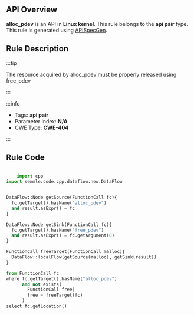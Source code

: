 ---
---


## API Overview
**alloc_pdev** is an API in **Linux kernel**. This rule belongs to the **api pair** type. This rule is generated using [APISpecGen](../../tools/APISpecGen).
## Rule Description

:::tip

The resource acquired by alloc_pdev must be properly released using free_pdev

:::

:::info

- Tags: **api pair**
- Parameter Index: **N/A**
- CWE Type: **CWE-404**

:::

## Rule Code
```python

    import cpp
import semmle.code.cpp.dataflow.new.DataFlow


DataFlow::Node getSource(FunctionCall fc){
  fc.getTarget().hasName("alloc_pdev")
  and result.asExpr() = fc
}

DataFlow::Node getSink(FunctionCall fc){
  fc.getTarget().hasName("free_pdev")
  and result.asExpr() = fc.getArgument(0)
}

FunctionCall freeTarget(FunctionCall malloc){
  DataFlow::localFlow(getSource(malloc), getSink(result))
}

from FunctionCall fc
where fc.getTarget().hasName("alloc_pdev")
      and not exists(
        FunctionCall free| 
        free = freeTarget(fc)
      )
select fc.getLocation()

    
```